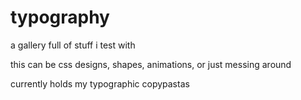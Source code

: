 # typography
a gallery full of stuff i test with

this can be css designs, shapes, animations, or just messing around

currently holds my typographic copypastas
